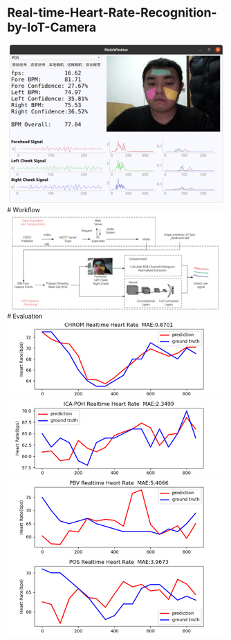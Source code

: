 # Real-time-Heart-Rate-Recognition-by-IoT-Camera
<img src="https://github.com/Xavier1999-Chen/portfolio/blob/main/pic/UI.png?raw=true" alt="UI">
# Workflow
<img src="https://github.com/Xavier1999-Chen/portfolio/blob/main/pic/mqtt.png?raw=true" alt="Workflow">
# Evaluation
<img src="https://github.com/Xavier1999-Chen/portfolio/blob/main/pic/CHROM.png?raw=true" alt="CHROM">
<img src="https://github.com/Xavier1999-Chen/portfolio/blob/main/pic/ICA-POH.png?raw=true" alt="ICA-POH">
<img src="https://github.com/Xavier1999-Chen/portfolio/blob/main/pic/PBV.png?raw=true" alt="PBV">
<img src="https://github.com/Xavier1999-Chen/portfolio/blob/main/pic/POS.png?raw=true" alt="POS">
